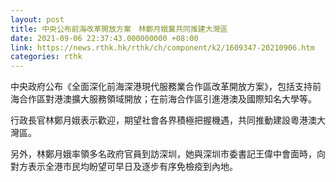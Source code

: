 ```yaml
---
layout: post
title: 中央公布前海改革開放方案　林鄭月娥冀共同推建大灣區
date: 2021-09-06 22:37:43.000000000 +08:00
link: https://news.rthk.hk/rthk/ch/component/k2/1609347-20210906.htm
categories: rthk
---
```


中央政府公布《全面深化前海深港現代服務業合作區改革開放方案》，包括支持前海合作區對港澳擴大服務領域開放；在前海合作區引進港澳及國際知名大學等。

行政長官林鄭月娥表示歡迎，期望社會各界積極把握機遇，共同推動建設粵港澳大灣區。

另外，林鄭月娥率領多名政府官員到訪深圳，她與深圳市委書記王偉中會面時，向對方表示全港市民均盼望可早日及逐步有序免檢疫到內地。
